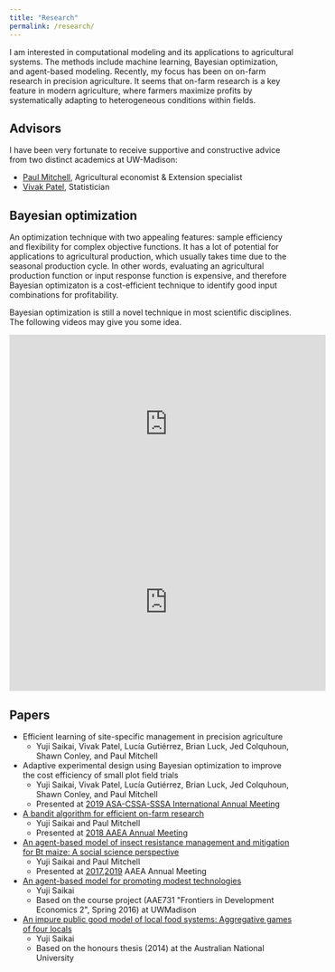 ```yaml
---
title: "Research"
permalink: /research/
---
```


I am interested in computational modeling and its applications to agricultural systems. The methods include machine learning, Bayesian optimization, and agent-based modeling. Recently, my focus has been on on-farm research in precision agriculture. It seems that on-farm research is a key feature in modern agriculture, where farmers maximize profits by systematically adapting to heterogeneous conditions within fields.

## Advisors
I have been very fortunate to receive supportive and constructive advice from two distinct academics at UW-Madison:
* [Paul Mitchell](https://aae.wisc.edu/faculty/pdmitchell/), Agricultural economist & Extension specialist
* [Vivak Patel](http://vivakpatel.org/), Statistician


## Bayesian optimization
An optimization technique with two appealing features: sample efficiency and flexibility for complex objective functions. It has a lot of potential for applications to agricultural production, which usually takes time due to the seasonal production cycle. In other words, evaluating an agricultural production function or input response function is expensive, and therefore Bayesian optimizaton is a cost-efficient technique to identify good input combinations for profitability.

Bayesian optimization is still a novel technique in most scientific disciplines. The following videos may give you some idea.<br>
<iframe width="560" height="315" src="https://www.youtube.com/embed/WkZueBgKFYM" frameborder="0" allow="accelerometer; autoplay; encrypted-media; gyroscope; picture-in-picture" allowfullscreen></iframe>

<iframe width="560" height="315" src="https://www.youtube.com/embed/vz3D36VXefI" frameborder="0" allow="accelerometer; autoplay; encrypted-media; gyroscope; picture-in-picture" allowfullscreen></iframe>


## Papers
* Efficient learning of site-specific management in precision agriculture
  - Yuji Saikai, Vivak Patel, Lucía Gutiérrez, Brian Luck, Jed Colquhoun, Shawn Conley, and Paul Mitchell
* Adaptive experimental design using Bayesian optimization to improve the cost efficiency of small plot field trials
  - Yuji Saikai, Vivak Patel, Lucía Gutiérrez, Brian Luck, Jed Colquhoun, Shawn Conley, and Paul Mitchell
  - Presented at [2019 ASA-CSSA-SSSA International Annual Meeting](https://www.acsmeetings.org)
* [A bandit algorithm for efficient on-farm research](https://github.com/ysaikai/MABPS)
  - Yuji Saikai and Paul Mitchell
  - Presented at [2018 AAEA Annual Meeting](https://www.aaea.org/meetings/2018-aaea-annual-meeting)
* [An agent-based model of insect resistance management and mitigation for Bt maize: A social science perspective](https://github.com/ysaikai/BTABM)
  - Yuji Saikai and Paul Mitchell
  - Presented at [2017](https://www.aaea.org/meetings/2017-aaea-annual-meeting),[2019](https://www.aaea.org/meetings/2019-aaea-annual-meeting) AAEA Annual Meeting
* [An agent-based model for promoting modest technologies](https://github.com/ysaikai/TechAdoption)
  - Yuji Saikai
  - Based on the course project (AAE731 "Frontiers in Development Economics 2", Spring 2016) at UWMadison
* [An impure public good model of local food systems: Aggregative games of four locals](https://github.com/ysaikai/LFSGames)
  - Yuji Saikai
  - Based on the honours thesis (2014) at the Australian National University
